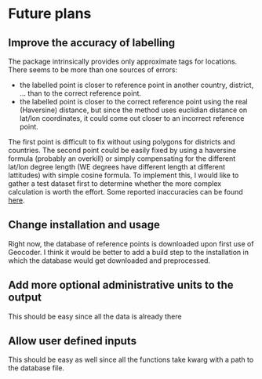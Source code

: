 # Future plans

## Improve the accuracy of labelling
The package intrinsically provides only approximate tags for locations. There seems to be more than one sources of errors:
 - the labelled point is closer to reference point in another country, district, ... than to the correct reference point. 
 - the labelled point is closer to the correct reference point using the real (Haversine) distance, but since the method uses euclidian distance on lat/lon coordinates, it could come out closer to an incorrect reference point. 

The first point is difficult to fix without using polygons for districts and countries. The second point could be easily fixed by using a haversine formula (probably an overkill) or simply compensating for the different lat/lon degree length (WE degrees have different length at different lattitudes) with simple cosine formula. To implement this, I would like to gather a test dataset first to determine whether the more complex calculation is worth the effort. Some reported inaccuracies can be found [here](https://github.com/thampiman/reverse-geocoder/issues).

## Change installation and usage
Right now, the database of reference points is downloaded upon first use of Geocoder. I think it would be better to add a build step to the installation in which the database would get downloaded and preprocessed. 

## Add more optional administrative units to the output
This should be easy since all the data is already there

## Allow user defined inputs 
This should be easy as well since all the functions take kwarg with a path to the database file.